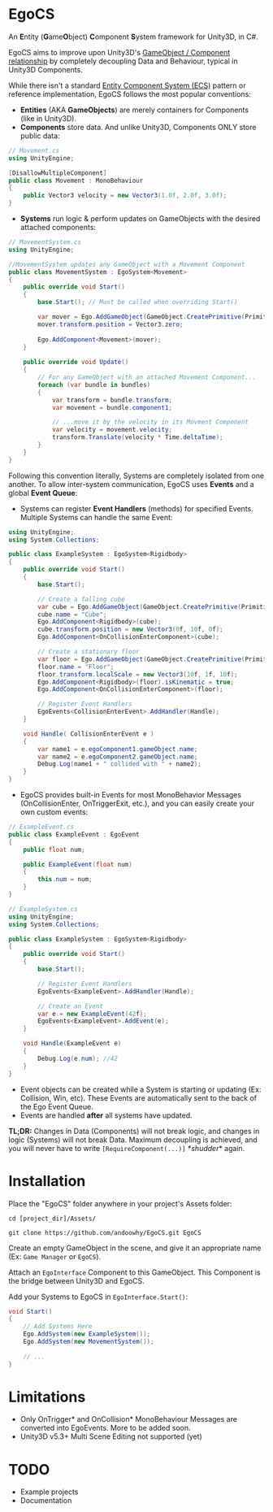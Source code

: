 # EgoCS
An **E**ntity (**G**ame**O**bject) **C**omponent **S**ystem framework for Unity3D, in C#.

EgoCS aims to improve upon Unity3D's [GameObject / Component relationship](http://docs.unity3d.com/Manual/TheGameObject-ComponentRelationship.html) by completely decoupling Data and Behaviour, typical in Unity3D Components.

While there isn't a standard [Entity Component System (ECS)](https://en.wikipedia.org/wiki/Entity_component_system) pattern or reference implementation, EgoCS follows the most popular conventions:

* **Entities** (AKA **GameObjects**) are merely containers for Components (like in Unity3D).
* **Components** store data. And unlike Unity3D, Components ONLY store public data:

```C#
// Movement.cs
using UnityEngine;

[DisallowMultipleComponent]
public class Movement : MonoBehaviour
{
    public Vector3 velocity = new Vector3(1.0f, 2.0f, 3.0f);
}
```

* **Systems** run logic & perform updates on GameObjects with the desired attached components:

```C#
// MovementSystem.cs
using UnityEngine;

//MovementSystem updates any GameObject with a Movement Component
public class MovementSystem : EgoSystem<Movement>
{
    public override void Start()
    {
        base.Start(); // Must be called when overriding Start()

        var mover = Ego.AddGameObject(GameObject.CreatePrimitive(PrimitiveType.Cube));
        mover.transform.position = Vector3.zero;
        
        Ego.AddComponent<Movement>(mover);
    }
            
    public override void Update()
    {
        // For any GameObject with an attached Movement Component...
        foreach (var bundle in bundles)
        {
            var transform = bundle.transform;
            var movement = bundle.component1;

            // ...move it by the velocity in its Movment Component
            var velocity = movement.velocity;
            transform.Translate(velocity * Time.deltaTime);
        }
    }
}
```

Following this convention literally, Systems are completely isolated from one another. To allow inter-system communication, EgoCS uses **Events** and a global **Event Queue**:

* Systems can register **Event Handlers** (methods) for specified Events. Multiple Systems can handle the same Event:

```C#
using UnityEngine;
using System.Collections;

public class ExampleSystem : EgoSystem<Rigidbody>
{
    public override void Start()
    {
        base.Start();

        // Create a falling cube
        var cube = Ego.AddGameObject(GameObject.CreatePrimitive(PrimitiveType.Cube));
        cube.name = "Cube";
        Ego.AddComponent<Rigidbody>(cube);
        cube.transform.position = new Vector3(0f, 10f, 0f);
        Ego.AddComponent<OnCollisionEnterComponent>(cube);

        // Create a stationary floor
        var floor = Ego.AddGameObject(GameObject.CreatePrimitive(PrimitiveType.Cube));
        floor.name = "Floor";
        floor.transform.localScale = new Vector3(10f, 1f, 10f);
        Ego.AddComponent<Rigidbody>(floor).isKinematic = true;
        Ego.AddComponent<OnCollisionEnterComponent>(floor);

        // Register Event Handlers
        EgoEvents<CollisionEnterEvent>.AddHandler(Handle);
    }

    void Handle( CollisionEnterEvent e )
    {
        var name1 = e.egoComponent1.gameObject.name;
        var name2 = e.egoComponent2.gameObject.name;
        Debug.Log(name1 + " collided with " + name2);
    }
}
```
    
* EgoCS provides built-in Events for most MonoBehavior Messages (OnCollisionEnter, OnTriggerExit, etc.), and you can easily create your own custom events:

```C#
// ExampleEvent.cs
public class ExampleEvent : EgoEvent
{
    public float num;

    public ExampleEvent(float num)
    {
        this.num = num;
    }
}

// ExampleSystem.cs
using UnityEngine;
using System.Collections;

public class ExampleSystem : EgoSystem<Rigidbody>
{
    public override void Start()
    {
        base.Start();

        // Register Event Handlers
        EgoEvents<ExampleEvent>.AddHandler(Handle);

        // Create an Event
        var e = new ExampleEvent(42f);
        EgoEvents<ExampleEvent>.AddEvent(e);
    }

    void Handle(ExampleEvent e)
    {
        Debug.Log(e.num); //42
    }
}
```

* Event objects can be created while a System is starting or updating (Ex: Collision, Win, etc). These Events are automatically sent to the back of the Ego Event Queue.
* Events are handled **after** all systems have updated.

**TL;DR:** Changes in Data (Components) will not break logic, and changes in logic (Systems) will not break Data. Maximum decoupling is achieved, and you will never have to write `[RequireComponent(...)]` \**shudder*\* again.

# Installation

Place the "EgoCS" folder anywhere in your project's Assets folder:

```
cd [project_dir]/Assets/

git clone https://github.com/andoowhy/EgoCS.git EgoCS
```
	
Create an empty GameObject in the scene, and give it an appropriate name (Ex: `Game Manager` or `EgoCS`).

Attach an `EgoInterface` Component to this GameObject. This Component is the bridge between Unity3D and EgoCS.

Add your Systems to EgoCS in `EgoInterface.Start()`:

```C#
void Start()
{
    // Add Systems Here
    Ego.AddSystem(new ExampleSystem());
    Ego.AddSystem(new MovementSystem());
    
    // ...
}
```

# Limitations
- Only OnTrigger\* and OnCollision\* MonoBehaviour Messages are converted into EgoEvents. More to be added soon.
- Unity3D v5.3+ Multi Scene Editing not supported (yet)

# TODO
- Example projects
- Documentation
